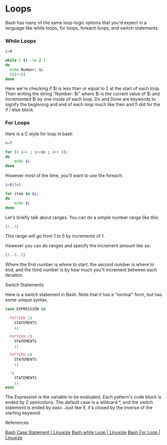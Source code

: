 # Loops

Bash has many of the same loop-logic options that you'd expect in a language like while loops, for loops, foreach loops, and switch statements.


### While Loops

```bash
i=0

while [ $i -le 2 ]
do
  echo Number: $i
  ((i++))
done
```

Here we're checking if $i is less than or equal to 2 at the start of each loop.
Then writing the string "Number: $i" where $i is the current value of $i and incremented $i by one inside of each loop.
Do and Done are keywords to signify the beginning and end of each loop much like then and fi did for the if / else block.


### For Loops

Here is a C style for loop in bash

```bash
n=7

for (( i=1 ; i<=$n ; i++ )); 
do
    echo $i
done
```

However most of the time, you'll want to use the foreach.

```bash
i=$(ls)

for item in $i;
do
	echo $i
done
```

Let's briefly talk about ranges.
You can do a simple number range like this:

```bash
{1..5}
```

This range will go from 1 to 5 by increments of 1.

However you can do ranges and specify the increment amount like so:

```bash
{1..5..2}
```

Where the first number is where to start, the second number is where to end, and the third number is by how much you'll increment between each iteration.

Switch Statements

Here is a switch statement in Bash.
Note that it has a "normal" form, but has some unique syntax.

```bash
case EXPRESSION in

  PATTERN_1)
    STATEMENTS
    ;;

  PATTERN_2)
    STATEMENTS
    ;;

  PATTERN_N)
    STATEMENTS
    ;;

  *)
    STATEMENTS
    ;;
esac
```

The Expression is the variable to be evaluated.
Each pattern's code block is ended by 2 semicolons.
The default case is a wildcard *, and the switch statement is ended by easc.
Just like if, it's closed by the inverse of the starting keyword.


References

[Bash Case Statement | Linuxize](https://linuxize.com/post/bash-case-statement/)
[Bash while Loop | Linuxize](https://linuxize.com/post/bash-while-loop/)
[Bash For Loop | Linuxize](https://linuxize.com/post/bash-for-loop/)

